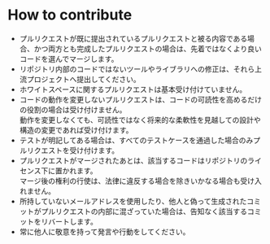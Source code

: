 # How to contribute

- プルリクエストが既に提出されているプルリクエストと被る内容である場合、かつ両方とも完成したプルリクエストの場合は、先着ではなくより良いコードを選んでマージします。
- リポジトリ内部のコードではないツールやライブラリへの修正は、それら上流プロジェクトへ提出してください。
- ホワイトスペースに関するプルリクエストは基本受け付けていません。
- コードの動作を変更しないプルリクエストは、コードの可読性を高めるだけの役割の場合は受け付けません。  
  動作を変更しなくても、可読性ではなく将来的な柔軟性を見越しての設計や構造の変更であれば受け付けます。
- テストが明記してある場合は、すべてのテストケースを通過した場合のみプルリクエストを受け付けます。
- プルリクエストがマージされたあとは、該当するコードはリポジトリのライセンス下に置かれます。  
  マージ後の権利の行使は、法律に違反する場合を除きいかなる場合も受け入れません。
- 所持していないメールアドレスを使用したり、他人と偽って生成されたコミットがプルリクエストの内部に混ざっていた場合は、告知なく該当するコミットをリバートします。
- 常に他人に敬意を持って発言や行動をしてください。
